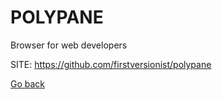 # POLYPANE
 
 Browser for web developers
 
 SITE: https://github.com/firstversionist/polypane

 [Go back](https://portable-linux-apps.github.io/apps.html)
